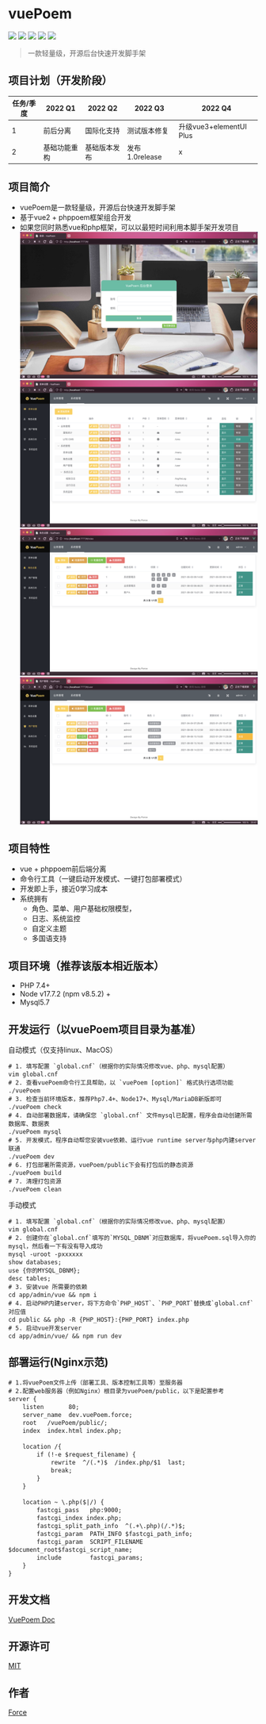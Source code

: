 # vuePoem

![](https://img.shields.io/badge/php-@phppoem-purple.svg?style=flat)
![](https://img.shields.io/badge/js-@vue-gree.svg?style=flat)
![](https://img.shields.io/badge/ui-@elementUI-blue.svg?style=flat)
![](https://img.shields.io/badge/font-@fontawesome-red.svg?style=flat)
![](https://img.shields.io/badge/License-@MIT-yellow.svg?style=flat)

> 一款轻量级，开源后台快速开发脚手架

## 项目计划（开发阶段）
|  任务/季度  | 2022 Q1 | 2022 Q2 | 2022 Q3 | 2022 Q4 |
|    ----    |   ----  |   ----  |   ----  |   ----  |
| 1 | 前后分离 | 国际化支持 | 测试版本修复 | 升级vue3+elementUI Plus |
| 2 | 基础功能重构 | 基础版本发布 | 发布1.0release | x |

## 项目简介
- vuePoem是一款轻量级，开源后台快速开发脚手架
- 基于vue2 + phppoem框架组合开发
- 如果您同时熟悉vue和php框架，可以以最短时间利用本脚手架开发项目
![show-0](app/admin/vue/static/imgs/show-0.png)
![show-1](app/admin/vue/static/imgs/show-1.png)
![show-2](app/admin/vue/static/imgs/show-2.png)
![show-3](app/admin/vue/static/imgs/show-3.png)

## 项目特性
- vue + phppoem前后端分离
- 命令行工具（一键启动开发模式、一键打包部署模式）
- 开发即上手，接近0学习成本
- 系统拥有
  - 角色、菜单、用户基础权限模型，
  - 日志、系统监控
  - 自定义主题
  - 多国语支持

## 项目环境（推荐该版本相近版本）
- PHP 7.4+
- Node v17.7.2 (npm v8.5.2) +
- Mysql5.7

## 开发运行（以vuePoem项目目录为基准）

自动模式（仅支持linux、MacOS）
```shell
# 1. 填写配置 `global.cnf`（根据你的实际情况修改vue、php、mysql配置）
vim global.cnf
# 2. 查看vuePoem命令行工具帮助，以 `vuePoem [option]` 格式执行选项功能
./vuePoem
# 3. 检查当前环境版本，推荐Php7.4+、Node17+、Mysql/MariaDB新版即可
./vuePoem check
# 4. 自动部署数据库，请确保您 `global.cnf` 文件mysql已配置，程序会自动创建所需数据库、数据表
./vuePoem mysql
# 5. 开发模式，程序自动帮您安装vue依赖、运行vue runtime server与php内建server联通
./vuePoem dev
# 6. 打包部署所需资源，vuePoem/public下会有打包后的静态资源
./vuePoem build
# 7. 清理打包资源
./vuePoem clean
```

手动模式
```shell
# 1. 填写配置 `global.cnf`（根据你的实际情况修改vue、php、mysql配置）
vim global.cnf
# 2. 创建你在`global.cnf`填写的`MYSQL_DBNM`对应数据库，将vuePoem.sql导入你的mysql，然后看一下有没有导入成功
mysql -uroot -pxxxxxx
show databases;
use {你的MYSQL_DBNM};
desc tables;
# 3. 安装vue 所需要的依赖
cd app/admin/vue && npm i
# 4. 启动PHP内建server，将下方命令`PHP_HOST`、`PHP_PORT`替换成`global.cnf`对应值
cd public && php -R {PHP_HOST}:{PHP_PORT} index.php
# 5. 启动vue开发server
cd app/admin/vue/ && npm run dev
```

## 部署运行(Nginx示范)
```shell
# 1.将vuePoem文件上传（部署工具、版本控制工具等）至服务器
# 2.配置web服务器（例如Nginx）根目录为vuePoem/public，以下是配置参考
server {
    listen       80;
    server_name  dev.vuePoem.force;
    root   /vuePoem/public/;
    index  index.html index.php;

    location /{
        if (!-e $request_filename) {
            rewrite  ^/(.*)$  /index.php/$1  last;
            break;
        }   
    } 

    location ~ \.php($|/) {
        fastcgi_pass   php:9000;
        fastcgi_index index.php;
        fastcgi_split_path_info  ^(.+\.php)(/.*)$;
        fastcgi_param  PATH_INFO $fastcgi_path_info;
        fastcgi_param  SCRIPT_FILENAME    $document_root$fastcgi_script_name;
        include        fastcgi_params;
    }
}
```

## 开发文档
[VuePoem Doc](https://vuepoem.easybhu.cn)

## 开源许可
[MIT](LICENSE)

## 作者
[Force](https://www.easybhu.cn)
